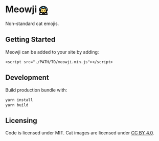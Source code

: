 # Meowji <img src="./src/assets/astroCat.svg" style="height: 1em; user-select: none; pointer-events: none; vertical-align: middle;" /> 

Non-standard cat emojis.

## Getting Started

Meowji can be added to your site by adding:

```
<script src="./PATH/TO/meowji.min.js"></script>
```

## Development

Build production bundle with:

```
yarn install
yarn build
```

## Licensing

Code is licensed under MIT. Cat images are licensed under [CC BY 4.0](https://creativecommons.org/licenses/by/4.0/).